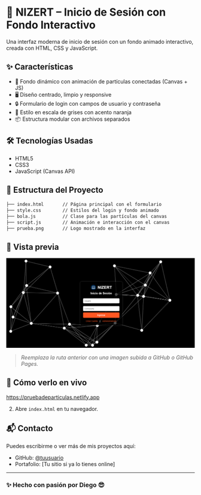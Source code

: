 # 🌌 NIZERT – Inicio de Sesión con Fondo Interactivo

Una interfaz moderna de inicio de sesión con un fondo animado interactivo, creada con HTML, CSS y JavaScript.

## ✨ Características

- 🎨 Fondo dinámico con animación de partículas conectadas (Canvas + JS)
- 🖥️ Diseño centrado, limpio y responsive
- 🔒 Formulario de login con campos de usuario y contraseña
- 🧊 Estilo en escala de grises con acento naranja
- 📦 Estructura modular con archivos separados

## 🛠️ Tecnologías Usadas

- HTML5
- CSS3
- JavaScript (Canvas API)

## 📁 Estructura del Proyecto

```text
├── index.html       // Página principal con el formulario
├── style.css        // Estilos del login y fondo animado
├── bola.js          // Clase para las partículas del canvas
├── script.js        // Animación e interacción con el canvas
├── prueba.png       // Logo mostrado en la interfaz
```


## 🧪 Vista previa

![Preview](CAPTURA.png)

> *Reemplaza la ruta anterior con una imagen subida a GitHub o GitHub Pages.*

## 🚀 Cómo verlo en vivo

https://pruebadeparticulas.netlify.app


2. Abre `index.html` en tu navegador.

## 📬 Contacto

Puedes escribirme o ver más de mis proyectos aquí:

- GitHub: [@tuusuario](https://github.com/tuusuario)
- Portafolio: [Tu sitio si ya lo tienes online]

---

### ✨ Hecho con pasión por Diego 😎



